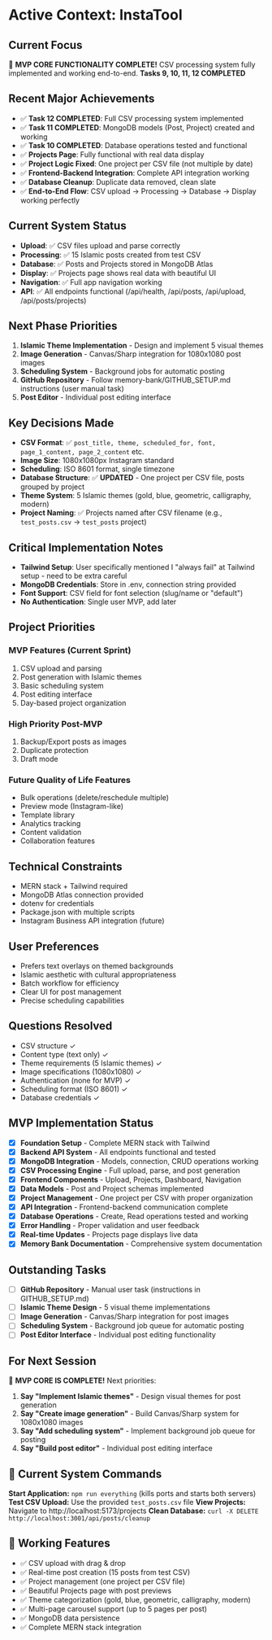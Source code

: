 # Active Context: InstaTool

## Current Focus
🎉 **MVP CORE FUNCTIONALITY COMPLETE!** CSV processing system fully implemented and working end-to-end. **Tasks 9, 10, 11, 12 COMPLETED**

## Recent Major Achievements
- ✅ **Task 12 COMPLETED**: Full CSV processing system implemented
- ✅ **Task 11 COMPLETED**: MongoDB models (Post, Project) created and working
- ✅ **Task 10 COMPLETED**: Database operations tested and functional
- ✅ **Projects Page**: Fully functional with real data display
- ✅ **Project Logic Fixed**: One project per CSV file (not multiple by date)
- ✅ **Frontend-Backend Integration**: Complete API integration working
- ✅ **Database Cleanup**: Duplicate data removed, clean slate
- ✅ **End-to-End Flow**: CSV upload → Processing → Database → Display working perfectly

## Current System Status
- **Upload**: ✅ CSV files upload and parse correctly
- **Processing**: ✅ 15 Islamic posts created from test CSV
- **Database**: ✅ Posts and Projects stored in MongoDB Atlas
- **Display**: ✅ Projects page shows real data with beautiful UI
- **Navigation**: ✅ Full app navigation working
- **API**: ✅ All endpoints functional (/api/health, /api/posts, /api/upload, /api/posts/projects)

## Next Phase Priorities
1. **Islamic Theme Implementation** - Design and implement 5 visual themes
2. **Image Generation** - Canvas/Sharp integration for 1080x1080 post images
3. **Scheduling System** - Background jobs for automatic posting
4. **GitHub Repository** - Follow memory-bank/GITHUB_SETUP.md instructions (user manual task)
5. **Post Editor** - Individual post editing interface

## Key Decisions Made
- **CSV Format**: ✅ `post_title, theme, scheduled_for, font, page_1_content, page_2_content` etc.
- **Image Size**: 1080x1080px Instagram standard
- **Scheduling**: ISO 8601 format, single timezone
- **Database Structure**: ✅ **UPDATED** - One project per CSV file, posts grouped by project
- **Theme System**: 5 Islamic themes (gold, blue, geometric, calligraphy, modern)
- **Project Naming**: ✅ Projects named after CSV filename (e.g., `test_posts.csv` → `test_posts` project)

## Critical Implementation Notes
- **Tailwind Setup**: User specifically mentioned I "always fail" at Tailwind setup - need to be extra careful
- **MongoDB Credentials**: Store in .env, connection string provided
- **Font Support**: CSV field for font selection (slug/name or "default")
- **No Authentication**: Single user MVP, add later

## Project Priorities

### MVP Features (Current Sprint)
1. CSV upload and parsing
2. Post generation with Islamic themes  
3. Basic scheduling system
4. Post editing interface
5. Day-based project organization

### High Priority Post-MVP
1. Backup/Export posts as images
2. Duplicate protection
3. Draft mode

### Future Quality of Life Features
- Bulk operations (delete/reschedule multiple)
- Preview mode (Instagram-like)
- Template library
- Analytics tracking
- Content validation
- Collaboration features

## Technical Constraints
- MERN stack + Tailwind required
- MongoDB Atlas connection provided
- dotenv for credentials
- Package.json with multiple scripts
- Instagram Business API integration (future)

## User Preferences
- Prefers text overlays on themed backgrounds
- Islamic aesthetic with cultural appropriateness
- Batch workflow for efficiency
- Clear UI for post management
- Precise scheduling capabilities

## Questions Resolved
- CSV structure ✓
- Content type (text only) ✓  
- Theme requirements (5 Islamic themes) ✓
- Image specifications (1080x1080) ✓
- Authentication (none for MVP) ✓
- Scheduling format (ISO 8601) ✓
- Database credentials ✓

## MVP Implementation Status
- [x] **Foundation Setup** - Complete MERN stack with Tailwind
- [x] **Backend API System** - All endpoints functional and tested
- [x] **MongoDB Integration** - Models, connection, CRUD operations working
- [x] **CSV Processing Engine** - Full upload, parse, and post generation
- [x] **Frontend Components** - Upload, Projects, Dashboard, Navigation
- [x] **Data Models** - Post and Project schemas implemented
- [x] **Project Management** - One project per CSV with proper organization
- [x] **API Integration** - Frontend-backend communication complete
- [x] **Database Operations** - Create, Read operations tested and working
- [x] **Error Handling** - Proper validation and user feedback
- [x] **Real-time Updates** - Projects page displays live data
- [x] **Memory Bank Documentation** - Comprehensive system documentation

## Outstanding Tasks
- [ ] **GitHub Repository** - Manual user task (instructions in GITHUB_SETUP.md)
- [ ] **Islamic Theme Design** - 5 visual theme implementations
- [ ] **Image Generation** - Canvas/Sharp integration for post images
- [ ] **Scheduling System** - Background job queue for automatic posting
- [ ] **Post Editor Interface** - Individual post editing functionality

## For Next Session
🎯 **MVP CORE IS COMPLETE!** Next priorities:
1. **Say "Implement Islamic themes"** - Design visual themes for post generation
2. **Say "Create image generation"** - Build Canvas/Sharp system for 1080x1080 images
3. **Say "Add scheduling system"** - Implement background job queue for posting
4. **Say "Build post editor"** - Individual post editing interface

## 🚀 Current System Commands
**Start Application:** `npm run everything` (kills ports and starts both servers)
**Test CSV Upload:** Use the provided `test_posts.csv` file
**View Projects:** Navigate to http://localhost:5173/projects
**Clean Database:** `curl -X DELETE http://localhost:3001/api/posts/cleanup`

## 🎉 Working Features
- ✅ CSV upload with drag & drop
- ✅ Real-time post creation (15 posts from test CSV)
- ✅ Project management (one project per CSV file)
- ✅ Beautiful Projects page with post previews
- ✅ Theme categorization (gold, blue, geometric, calligraphy, modern)
- ✅ Multi-page carousel support (up to 5 pages per post)
- ✅ MongoDB data persistence
- ✅ Complete MERN stack integration